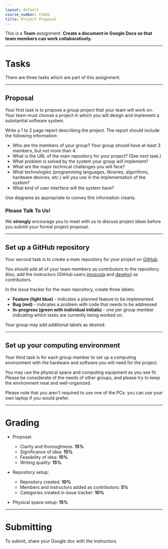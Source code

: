 ```yaml
---
layout: default
course_number: CS481
title: Project Proposal
---
```


This is a **Team** assignment. **Create a document in Google Docs so that team members can work collaboratively.**

------------------
# Tasks

There are three tasks which are part of this assignment.

------------------
## Proposal

Your first task is to propose a group project that your team will work on. Your team must choose a project in which you will design and implement a substantial software system.

Write a 1 to 2 page report describing the project. The report should include the following information:

-   Who are the members of your group? Your group should have at least 3 members, but not more than 4.
-   What is the URL of the main repository for your project?  (See next task.)
-   What problem is solved by the system your group will implement?
-   What are the major technical challenges you will face?
-   What technologies (programming languages, libraries, algorithms, hardware devices, etc.) will you use in the implementation of the system?
-   What kind of user interface will the system have?

Use diagrams as appropriate to convey this information clearly.

### Please Talk To Us!

We **strongly** encourage you to meet with us to discuss project ideas before you submit your formal project proposal.

------------------
## Set up a GitHub repository

Your second task is to create a main repository for your project on [GitHub](https://github.com).

You should add all of your team members as contributors to the repository.  Also, add the instructors (GitHub users [jmoscola](https://github.com/jmoscola) and [daveho](https://github.com/daveho)) as contributors.

In the issue tracker for the main repository, create three labels:

-   **Feature (light blue)** - indicates a planned feature to be implemented
-   **Bug (red)** - indicates a problem with code that needs to be addressed
-   **In-progress (green with individual initials)** - one per group member indicating which tasks are currently being worked on.

Your group may add additional labels as desired.

------------------
## Set up your computing environment

Your third task is for each group member to set up a computing environment with the hardware and software you will need for the project.

You may use the physical space and computing equipment as you see fit.  Please be considerate of the needs of other groups, and please try to keep the environment neat and well-organized.

Please note that you aren't required to use one of the PCs: you can use your own laptop if you would prefer.

------------------
# Grading

* Proposal:

  - Clarity and thoroughness: **15%**
  - Significance of idea: **15%**
  - Feasibility of idea: **15%**
  - Writing quality: **15%**

* Repository setup:

  - Repository created: **10%**
  - Members and instructors added as contributors: **5%**
  - Categories created in issue tracker: **10%**

* Physical space setup: **15%**

------------------
# Submitting

To submit, share your Google doc with the instructors.
